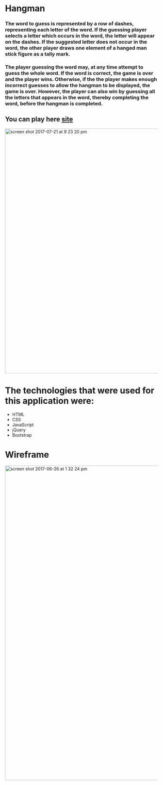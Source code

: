# Hangman

### The word to guess is represented by a row of dashes, representing each letter of the word. If the guessing player selects a letter which occurs in the word, the letter will appear on the dashes. If the suggested letter does not occur in the word, the other player draws one element of a hanged man stick figure as a tally mark.

### The player guessing the word may, at any time attempt to guess the whole word. If the word is correct, the game is over and the player wins. Otherwise, if the the player makes enough incorrect guesses to allow the hangman to be displayed, the game is over. However, the player can also win by guessing all the letters that appears in the word, thereby completing the word, before the hangman is completed.

## You can play here [site](http://juggler-vivian-71626.bitballoon.com/)

<img width="806" alt="screen shot 2017-07-21 at 9 23 20 pm" src="https://user-images.githubusercontent.com/22422858/28487247-e620c28e-6e5a-11e7-9500-13fed5c6ed85.png">

# The technologies that were used for this application were:
* HTML
* CSS
* JavaScript
* jQuery
* Bootstrap

# Wireframe

<img width="1035" alt="screen shot 2017-06-26 at 1 32 24 pm" src="https://user-images.githubusercontent.com/22422858/27552071-f4ba5b02-5a73-11e7-9f5d-dfc5198d2cea.png">

